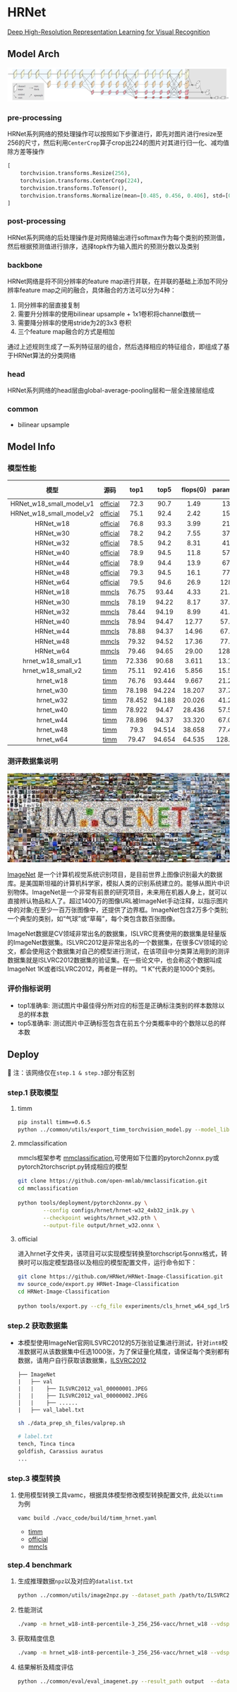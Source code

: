 
# HRNet

[Deep High-Resolution Representation Learning for Visual Recognition](https://arxiv.org/pdf/1908.07919.pdf)


## Model Arch

<div align=center><img src="../../images/hrnet/cls-hrnet.png"></div>

### pre-processing

HRNet系列网络的预处理操作可以按照如下步骤进行，即先对图片进行resize至256的尺寸，然后利用`CenterCrop`算子crop出224的图片对其进行归一化、减均值除方差等操作

```python
[
    torchvision.transforms.Resize(256),
    torchvision.transforms.CenterCrop(224),
    torchvision.transforms.ToTensor(),
    torchvision.transforms.Normalize(mean=[0.485, 0.456, 0.406], std=[0.229, 0.224, 0.225],),
]
```

### post-processing

HRNet系列网络的后处理操作是对网络输出进行softmax作为每个类别的预测值，然后根据预测值进行排序，选择topk作为输入图片的预测分数以及类别

### backbone

HRNet网络是将不同分辨率的feature map进行并联，在并联的基础上添加不同分辨率feature map之间的融合，具体融合的方法可以分为4种：

1. 同分辨率的层直接复制
2. 需要升分辨率的使用bilinear upsample + 1x1卷积将channel数统一
3. 需要降分辨率的使用stride为2的3x3 卷积
4. 三个feature map融合的方式是相加

通过上述规则生成了一系列特征层的组合，然后选择相应的特征组合，即组成了基于HRNet算法的分类网络

### head

HRNet系列网络的head层由global-average-pooling层和一层全连接层组成

### common

- bilinear upsample

## Model Info

### 模型性能

|           模型           |                                                源码                                                 |  top1  |  top5  | flops(G) | params(M) | input size |
| :----------------------: | :-------------------------------------------------------------------------------------------------: | :----: | :----: | :------: | :-------: | :--------: |
| HRNet_w18_small_model_v1 |                   [official](https://github.com/HRNet/HRNet-Image-Classification)                   |  72.3  |  90.7  |   1.49   |   13.2    |    224     |
| HRNet_w18_small_model_v2 |                   [official](https://github.com/HRNet/HRNet-Image-Classification)                   |  75.1  |  92.4  |   2.42   |   15.6    |    224     |
|        HRNet_w18         |                   [official](https://github.com/HRNet/HRNet-Image-Classification)                   |  76.8  |  93.3  |   3.99   |   21.3    |    224     |
|        HRNet_w30         |                   [official](https://github.com/HRNet/HRNet-Image-Classification)                   |  78.2  |  94.2  |   7.55   |   37.7    |    224     |
|        HRNet_w32         |                   [official](https://github.com/HRNet/HRNet-Image-Classification)                   |  78.5  |  94.2  |   8.31   |   41.2    |    224     |
|        HRNet_w40         |                   [official](https://github.com/HRNet/HRNet-Image-Classification)                   |  78.9  |  94.5  |   11.8   |   57.6    |    224     |
|        HRNet_w44         |                   [official](https://github.com/HRNet/HRNet-Image-Classification)                   |  78.9  |  94.4  |   13.9   |   67.1    |    224     |
|        HRNet_w48         |                   [official](https://github.com/HRNet/HRNet-Image-Classification)                   |  79.3  |  94.5  |   16.1   |   77.5    |    224     |
|        HRNet_w64         |                   [official](https://github.com/HRNet/HRNet-Image-Classification)                   |  79.5  |  94.6  |   26.9   |   128.1   |    224     |
|        HRNet_w18         | [mmcls](https://github.com/open-mmlab/mmclassification/blob/master/mmcls/models/backbones/hrnet.py) | 76.75  | 93.44  |   4.33   |   21.30   |    224     |
|        HRNet_w30         | [mmcls](https://github.com/open-mmlab/mmclassification/blob/master/mmcls/models/backbones/hrnet.py) | 78.19  | 94.22  |   8.17   |   37.71   |    224     |
|        HRNet_w32         | [mmcls](https://github.com/open-mmlab/mmclassification/blob/master/mmcls/models/backbones/hrnet.py) | 78.44  | 94.19  |   8.99   |   41.23   |    224     |
|        HRNet_w40         | [mmcls](https://github.com/open-mmlab/mmclassification/blob/master/mmcls/models/backbones/hrnet.py) | 78.94  | 94.47  |  12.77   |   57.55   |    224     |
|        HRNet_w44         | [mmcls](https://github.com/open-mmlab/mmclassification/blob/master/mmcls/models/backbones/hrnet.py) | 78.88  | 94.37  |  14.96   |   67.06   |    224     |
|        HRNet_w48         | [mmcls](https://github.com/open-mmlab/mmclassification/blob/master/mmcls/models/backbones/hrnet.py) | 79.32  | 94.52  |  17.36   |   77.47   |    224     |
|        HRNet_w64         | [mmcls](https://github.com/open-mmlab/mmclassification/blob/master/mmcls/models/backbones/hrnet.py) | 79.46  | 94.65  |  29.00   |  128.06   |    224     |
|    hrnet_w18_small_v1    |     [timm](https://github.com/rwightman/pytorch-image-models/blob/v0.6.5/timm/models/hrnet.py)      | 72.336 | 90.68  |  3.611   |  13.187   |    224     |
|    hrnet_w18_small_v2    |     [timm](https://github.com/rwightman/pytorch-image-models/blob/v0.6.5/timm/models/hrnet.py)      | 75.11  | 92.416 |  5.856   |  15.597   |    224     |
|        hrnet_w18         |     [timm](https://github.com/rwightman/pytorch-image-models/blob/v0.6.5/timm/models/hrnet.py)      | 76.76  | 93.444 |  9.667   |  21.299   |    224     |
|        hrnet_w30         |     [timm](https://github.com/rwightman/pytorch-image-models/blob/v0.6.5/timm/models/hrnet.py)      | 78.198 | 94.224 |  18.207  |  37.712   |    224     |
|        hrnet_w32         |     [timm](https://github.com/rwightman/pytorch-image-models/blob/v0.6.5/timm/models/hrnet.py)      | 78.452 | 94.188 |  20.026  |  41.233   |    224     |
|        hrnet_w40         |     [timm](https://github.com/rwightman/pytorch-image-models/blob/v0.6.5/timm/models/hrnet.py)      | 78.922 | 94.47  |  28.436  |  57.557   |    224     |
|        hrnet_w44         |     [timm](https://github.com/rwightman/pytorch-image-models/blob/v0.6.5/timm/models/hrnet.py)      | 78.896 | 94.37  |  33.320  |  67.065   |    224     |
|        hrnet_w48         |     [timm](https://github.com/rwightman/pytorch-image-models/blob/v0.6.5/timm/models/hrnet.py)      |  79.3  | 94.514 |  38.658  |  77.470   |    224     |
|        hrnet_w64         |     [timm](https://github.com/rwightman/pytorch-image-models/blob/v0.6.5/timm/models/hrnet.py)      | 79.47  | 94.654 |  64.535  |  128.060  |    224     |

### 测评数据集说明

<div align=center><img src="../../images/datasets/imagenet.jpg"></div>

[ImageNet](https://image-net.org) 是一个计算机视觉系统识别项目，是目前世界上图像识别最大的数据库。是美国斯坦福的计算机科学家，模拟人类的识别系统建立的。能够从图片中识别物体。ImageNet是一个非常有前景的研究项目，未来用在机器人身上，就可以直接辨认物品和人了。超过1400万的图像URL被ImageNet手动注释，以指示图片中的对象;在至少一百万张图像中，还提供了边界框。ImageNet包含2万多个类别; 一个典型的类别，如“气球”或“草莓”，每个类包含数百张图像。

ImageNet数据是CV领域非常出名的数据集，ISLVRC竞赛使用的数据集是轻量版的ImageNet数据集。ISLVRC2012是非常出名的一个数据集，在很多CV领域的论文，都会使用这个数据集对自己的模型进行测试，在该项目中分类算法用到的测评数据集就是ISLVRC2012数据集的验证集。在一些论文中，也会称这个数据叫成ImageNet 1K或者ISLVRC2012，两者是一样的。“1 K”代表的是1000个类别。

### 评价指标说明

- top1准确率: 测试图片中最佳得分所对应的标签是正确标注类别的样本数除以总的样本数
- top5准确率: 测试图片中正确标签包含在前五个分类概率中的个数除以总的样本数

## Deploy
📝 注：该网络仅在`step.1 & step.3`部分有区别

### step.1 获取模型

1. timm

    ```bash
    pip install timm==0.6.5
    python ../common/utils/export_timm_torchvision_model.py --model_library timm  --model_name hrnet_w30 --save_dir ./onnx  --size 224 --pretrained_weights xxx.pth
    ```

2. mmclassification

    mmcls框架参考 [mmclassification](https://github.com/open-mmlab/mmclassification),可使用如下位置的pytorch2onnx.py或pytorch2torchscript.py转成相应的模型

    ```bash
    git clone https://github.com/open-mmlab/mmclassification.git
    cd mmclassification

    python tools/deployment/pytorch2onnx.py \
            --config configs/hrnet/hrnet-w32_4xb32_in1k.py \
            --checkpoint weights/hrnet_w32.pth \
            --output-file output/hrnet_w32.onnx \
    ```

3. official

   进入hrnet子文件夹，该项目可以实现模型转换至torchscript与onnx格式，转换时可以指定模型路径以及相应的模型配置文件，运行命令如下：

    ```bash
    git clone https://github.com/HRNet/HRNet-Image-Classification.git
    mv source_code/export.py HRNet-Image-Classification
    cd HRNet-Image-Classification

    python tools/export.py --cfg_file experiments/cls_hrnet_w64_sgd_lr5e-2_wd1e-4_bs32_x100.yaml --weight_path /path/to/weights_path --save_name hrnetv2_w64
    ```
### step.2 获取数据集
- 本模型使用ImageNet官网ILSVRC2012的5万张验证集进行测试，针对`int8`校准数据可从该数据集中任选1000张，为了保证量化精度，请保证每个类别都有数据，请用户自行获取该数据集，[ILSVRC2012](https://image-net.org/challenges/LSVRC/2012/index.php)

    ```
    ├── ImageNet
    |   ├── val
    |   |    ├── ILSVRC2012_val_00000001.JPEG
    │   |    ├── ILSVRC2012_val_00000002.JPEG
    │   |    ├── ......
    |   ├── val_label.txt
    ```

    ```bash
    sh ./data_prep_sh_files/valprep.sh
    ```

    ```bash
    # label.txt
    tench, Tinca tinca
    goldfish, Carassius auratus
    ...
    ```

### step.3 模型转换

1. 使用模型转换工具vamc，根据具体模型修改模型转换配置文件, 此处以`timm` 为例
    ```bash
    vamc build ./vacc_code/build/timm_hrnet.yaml
    ```
    - [timm](./vacc_code/build/timm_hrnet.yaml)
    - [official](./vacc_code/build/official_hrnet.yaml)
    - [mmcls](./vacc_code/build/mmcls_hrnet.yaml)



### step.4 benchmark
1. 生成推理数据`npz`以及对应的`datalist.txt`
    ```bash
   python ../common/utils/image2npz.py --dataset_path /path/to/ILSVRC2012_img_val --target_path  /path/to/input_npz  --text_path npz_datalist.txt
    ```
2. 性能测试
    ```bash
    ./vamp -m hrnet_w18-int8-percentile-3_256_256-vacc/hrnet_w18 --vdsp_params ./vacc_code/vdsp_params/timm-hrnet_w18-vdsp_params.json  -i 1 -p 1 -b 1
    ```
    
3. 获取精度信息
    ```bash
    ./vamp -m hrnet_w18-int8-percentile-3_256_256-vacc/hrnet_w18 --vdsp_params ./vacc_code/vdsp_params/timm-hrnet_w18-vdsp_params.json  -i 1 -p 1 -b 1 --datalist npz_datalist.txt --path_output output
    ```
4. 结果解析及精度评估
    ```bash
    python ../common/eval/eval_imagenet.py --result_path output  --datalist npz_datalist.txt --label data/label/imagenet.txt
    ```
